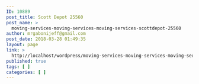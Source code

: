 ```yaml
---
ID: 10889
post_title: Scott Depot 25560
post_name: >
  moving-services-moving-services-moving-services-scottdepot-25560
author: mrgabonijeff@gmail.com
post_date: 2018-03-28 01:49:35
layout: page
link: >
  http://localhost/wordpress/moving-services-moving-services-moving-services-scottdepot-25560/
published: true
tags: [ ]
categories: [ ]
---
```

